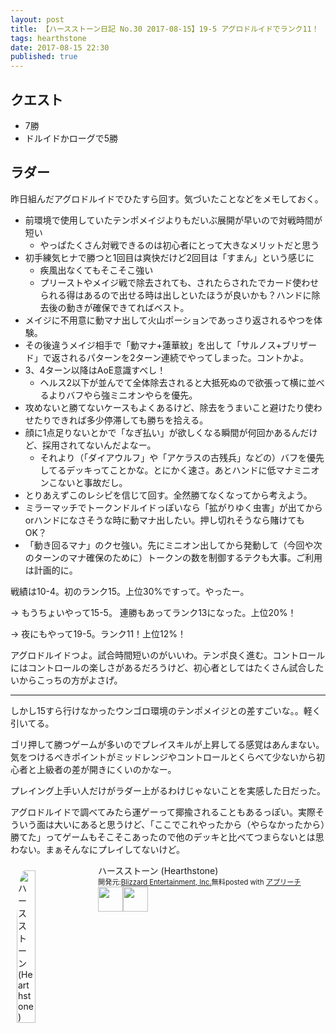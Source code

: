 ```yaml
---
layout: post
title: 【ハースストーン日記 No.30 2017-08-15】19-5 アグロドルイドでランク11！
tags: hearthstone
date: 2017-08-15 22:30
published: true
---
```


## クエスト
* 7勝
* ドルイドかローグで5勝

## ラダー
昨日組んだアグロドルイドでひたすら回す。気づいたことなどをメモしておく。
* 前環境で使用していたテンポメイジよりもだいぶ展開が早いので対戦時間が短い
  * やっぱたくさん対戦できるのは初心者にとって大きなメリットだと思う
* 初手練気ヒナで勝つと1回目は爽快だけど2回目は「すまん」という感じに
  * 疾風出なくてもそこそこ強い
  * プリーストやメイジ戦で除去されても、されたらされたでカード使わせられる得はあるので出せる時は出しといたほうが良いかも？ハンドに除去後の動きが確保できてればベスト。
* メイジに不用意に動マナ出して火山ポーションであっさり返されるやつを体験。
* その後違うメイジ相手で「動マナ+蓮華紋」を出して「サルノス+ブリザード」で返されるパターンを2ターン連続でやってしまった。コントかよ。
* 3、4ターン以降はAoE意識すべし！
  * ヘルス2以下が並んでて全体除去されると大抵死ぬので欲張って横に並べるよりバフやら強ミニオンやらを優先。
* 攻めないと勝てないケースもよくあるけど、除去をうまいこと避けたり使わせたりできれば多少停滞しても勝ちを拾える。
* 顔に1点足りないとかで「なぎ払い」が欲しくなる瞬間が何回かあるんだけど、採用されてないんだよなー。
  * それより（「ダイアウルフ」や「アケラスの古残兵」などの）バフを優先してるデッキってことかな。とにかく速さ。あとハンドに低マナミニオンこないと事故だし。
* とりあえずこのレシピを信じて回す。全然勝てなくなってから考えよう。
* ミラーマッチでトークンドルイドっぽいなら「拡がりゆく虫害」が出てからorハンドになさそうな時に動マナ出したい。押し切れそうなら賭けてもOK？
* 「動き回るマナ」のクセ強い。先にミニオン出してから発動して（今回や次のターンのマナ確保のために）トークンの数を制御するテクも大事。ご利用は計画的に。

戦績は10-4。初のランク15。上位30%ですって。やったー。

→ もうちょいやって15-5。 連勝もあってランク13になった。上位20%！

→ 夜にもやって19-5。ランク11！上位12%！

アグロドルイドつよ。試合時間短いのがいいわ。テンポ良く進む。コントロールにはコントロールの楽しさがあるだろうけど、初心者としてはたくさん試合したいからこっちの方がよさげ。

---

しかし15すら行けなかったウンゴロ環境のテンポメイジとの差すごいな。。軽く引いてる。

ゴリ押して勝つゲームが多いのでプレイスキルが上昇してる感覚はあんまない。気をつけるべきポイントがミッドレンジやコントロールとくらべて少ないから初心者と上級者の差が開きにくいのかなー。

プレイング上手い人だけがラダー上がるわけじゃないことを実感した日だった。

アグロドルイドで調べてみたら運ゲーって揶揄されることもあるっぽい。実際そういう面は大いにあると思うけど、「ここでこれやったから（やらなかったから）勝てた」ってゲームもそこそこあったので他のデッキと比べてつまらないとは思わない。まぁそんなにプレイしてないけど。


<div id="appreach-box" style="text-align:left;"><img id="appreach-image" src="https://lh6.ggpht.com/J-_wYHXVmR86Mvq6KNHiSvR0T3WH4wHgVC0OLQEIa1FHVbXARD0zafLA8JEUjo-CqDw=w170" alt="ハースストーン (Hearthstone)" style="float:left; margin:10px; width:25%; max-width:120px; border-radius:10%;"><div class="appreach-info" style="margin: 10px;"><div id="appreach-appname">ハースストーン (Hearthstone)</div><div id="appreach-developer" style="font-size:80%; display:inline-block; _display:inline;">開発元:<a id="appreach-developerurl" href="https://itunes.apple.com/jp/developer/blizzard-entertainment-inc/id306862900?uo=4" target="_blank" rel="nofollow">Blizzard Entertainment, Inc.</a></div><div id="appreach-price" style="font-size:80%; display:inline-block; _display:inline;">無料</div><div class="appreach-powered" style="font-size:80%; display:inline-block; _display:inline;">posted with <a href="http://mama-hack.com/app-reach/" title="アプリーチ" target="_blank" rel="nofollow">アプリーチ</a></div><div class="appreach-links" style="float: left;"><div id="appreach-itunes-link" style="display: inline-block; _display: inline;"><a id="appreach-itunes" href="https://itunes.apple.com/jp/app/%E3%83%8F%E3%83%BC%E3%82%B9%E3%82%B9%E3%83%88%E3%83%BC%E3%83%B3-hearthstone/id625257520?mt=8&amp;uo=4&amp;at=10l4wP" target="_blank" rel="nofollow"><img src="https://nabettu.github.io/appreach/img/itune_ja.svg" style="height:40px;"></a></div><div id="appreach-gplay-link" style="display:inline-block; _display:inline;"><a id="appreach-gplay" href="https://play.google.com/store/apps/details?id=com.blizzard.wtcg.hearthstone" target="_blank" rel="nofollow"><img src="https://nabettu.github.io/appreach/img/gplay_ja.png" style="height:40px;"></a></div></div></div><div class="appreach-footer" style="margin-bottom:10px; clear: left;"></div></div>
